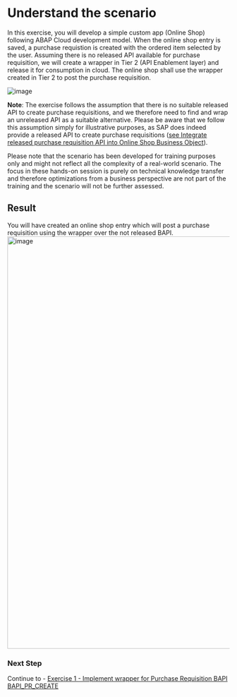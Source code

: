 # Understand the scenario

In this exercise,  you will develop a simple custom app (Online Shop) following ABAP Cloud development model. When the online shop entry is saved, a purchase requistion is created with the ordered item selected by the user. 
Assuming there is no released API available for purchase requisition, we will create a wrapper in Tier 2 (API Enablement layer) and release it for consumption in cloud. The online shop shall use the wrapper created in Tier 2 to post the purchase requisition.

   ![image](https://github.com/SAP-samples/teched2023-DT168/assets/102820487/efeda454-8d6c-4f48-ad71-677edda91409)



<b>Note</b>:
The exercise follows the assumption that there is no suitable released API to create purchase requisitions, and we therefore need to find and wrap an unreleased API as a suitable alternative. Please be aware that we follow this assumption simply for illustrative purposes, as SAP does indeed provide a released API to create purchase requisitions (<a href="https://developers.sap.com/tutorials/abap-s4hanacloud-purchasereq-integrate-api.html">see Integrate released purchase requisition API into Online Shop Business Object</a>).                                                                        

Please note that the scenario has been developed for training purposes only and might not reflect all the complexity of a real-world scenario. The focus in these hands-on session is purely on technical knowledge transfer and therefore optimizations from a business perspective are not part of the training and the scenario will not be further assessed. 

## Result
You will have created an online shop entry which will post a purchase requisition using the wrapper over the not released BAPI.
<img width="935" alt="image" src="https://github.com/SAP-samples/teched2023-DT168/assets/102820487/3b42cc3f-1fd8-41d2-be83-e6682d17c295">

### Next Step
Continue to - [Exercise 1 - Implement wrapper for Purchase Requisition BAPI BAPI_PR_CREATE](../ex1/README.md)
